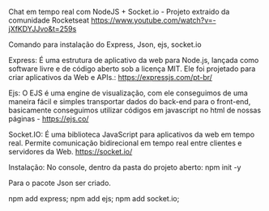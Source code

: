 Chat em tempo real com NodeJS + Socket.io - Projeto extraido da comunidade Rocketseat
https://www.youtube.com/watch?v=-jXfKDYJJvo&t=259s


Comando para instalação do Express, Json, ejs, socket.io

Express: É uma estrutura de aplicativo da web para Node.js, lançada como software livre e de código aberto sob a licença MIT. Ele foi projetado para criar aplicativos da Web e APIs.: https://expressjs.com/pt-br/

Ejs: O EJS é uma engine de visualização, com ele conseguimos de uma maneira fácil e simples transportar dados do back-end para o front-end, basicamente conseguimos utilizar códigos em javascript no html de nossas páginas - https://ejs.co/

Socket.IO: É uma biblioteca JavaScript para aplicativos da web em tempo real. Permite comunicação bidirecional em tempo real entre clientes e servidores da Web. https://socket.io/

Instalação:
No console, dentro da pasta do projeto aberto:
npm init -y

Para o pacote Json ser criado.

npm add express;
npm add ejs;
npm add socket.io;